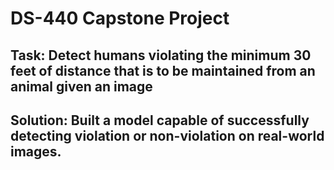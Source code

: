 # DS-440 Capstone Project
## Task: Detect humans violating the minimum 30 feet of distance that is to be maintained from an animal given an image
## Solution: Built a model capable of successfully detecting violation or non-violation on real-world images.  


